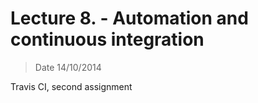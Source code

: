 # Lecture 8. - Automation and continuous integration

> Date 14/10/2014

Travis CI, second assignment
